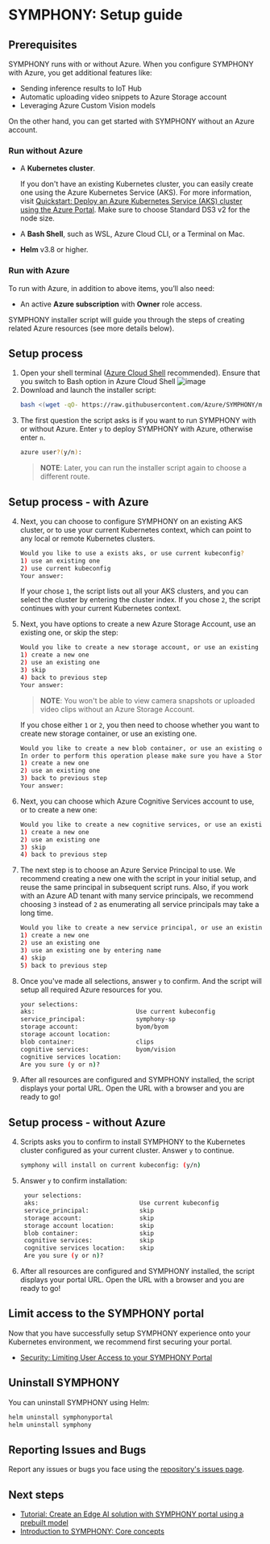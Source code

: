 # SYMPHONY: Setup guide

## Prerequisites

SYMPHONY runs with or without Azure. When you configure SYMPHONY with Azure, you get additional features like:
* Sending inference results to IoT Hub
* Automatic uploading video snippets to Azure Storage account
* Leveraging Azure Custom Vision models

On the other hand, you can get started with SYMPHONY without an Azure account.

### Run without Azure

* A **Kubernetes cluster**. 

  If you don't have an existing Kubernetes cluster, you can easily create one using the Azure Kubernetes Service (AKS). For more information, visit [Quickstart: Deploy an Azure Kubernetes Service (AKS) cluster using the Azure Portal](https://docs.microsoft.com/en-us/azure/aks/learn/quick-kubernetes-deploy-portal?tabs=azure-cli). Make sure to choose Standard DS3 v2 for the node size.

* A **Bash Shell**, such as WSL, Azure Cloud CLI, or a Terminal on Mac.
* **Helm** v3.8 or higher.

### Run with Azure

To run with Azure, in addition to above items, you’ll also need:

* An active **Azure subscription** with **Owner** role access. 

SYMPHONY installer script will guide you through the steps of creating related Azure resources (see more details below).

## Setup process 

1. Open your shell terminal ([Azure Cloud Shell](https://learn.microsoft.com/en-us/azure/cloud-shell/overview) recommended). Ensure that you switch to Bash option in Azure Cloud Shell
![image](https://user-images.githubusercontent.com/4857092/216773245-e7a0b7d1-16af-4ad1-a10a-da6a5a8cdc97.png)
3. Download and launch the installer script:
   ```bash
   bash <(wget -qO- https://raw.githubusercontent.com/Azure/SYMPHONY/main/Installer/symphony-installer.sh)
   ```
3. The first question the script asks is if you want to run SYMPHONY with or without Azure. Enter ```y``` to deploy SYMPHONY with Azure, otherwise enter ```n```.
   ```bash
   azure user?(y/n):
   ```
   > **NOTE**: Later, you can run the installer script again to choose a different route.

## Setup process - with Azure
4. Next, you can choose to configure SYMPHONY on an existing AKS cluster, or to use your current Kubernetes context, which can point to any local or remote Kubernetes clusters.
   ```bash
   Would you like to use a exists aks, or use current kubeconfig?
   1) use an existing one
   2) use current kubeconfig
   Your answer:
   ```
   If your chose ```1```, the script lists out all your AKS clusters, and you can select the cluster by entering the cluster index. If you chose ```2```, the script continues with your current Kubernetes context.

5. Next, you have options to create a new Azure Storage Account, use an existing one, or skip the step:
   ```bash
   Would you like to create a new storage account, or use an existing one?
   1) create a new one
   2) use an existing one
   3) skip
   4) back to previous step
   Your answer:
   ```
   > **NOTE**: You won't be able to view camera snapshots or uploaded video clips without an Azure Storage Account.

   If you chose either ```1``` or ```2```, you then need to choose whether you want to create new storage container, or use an existing one.
   ```bash
   Would you like to create a new blob container, or use an existing one?
   In order to perform this operation please make sure you have a Storage contributor role on your subscription
   1) create a new one
   2) use an existing one
   3) back to previous step
   Your answer:
   ```
6. Next, you can choose which Azure Cognitive Services account to use, or to create a new one:
   ```bash
   Would you like to create a new cognitive services, or use an existing one?
   1) create a new one
   2) use an existing one
   3) skip
   4) back to previous step
   ```
7. The next step is to choose an Azure Service Principal to use. We recommend creating a new one with the script in your initial setup, and reuse the same principal in subsequent script runs. Also, if you work with an Azure AD tenant with many service principals, we recommend choosing ```3``` instead of ```2``` as enumerating all service principals may take a long time.
   ```bash
   Would you like to create a new service principal, or use an existing one?
   1) create a new one
   2) use an existing one
   3) use an existing one by entering name
   4) skip
   5) back to previous step
   ```
8. Once you've made all selections, answer ```y``` to confirm. And the script will setup all required Azure resources for you.
   ```bash
   your selections:
   aks:                            Use current kubeconfig
   service_principal:              symphony-sp
   storage account:                byom/byom
   storage account location:
   blob container:                 clips
   cognitive services:             byom/vision
   cognitive services location:
   Are you sure (y or n)?
   ```
9. After all resources are configured and SYMPHONY installed, the script displays your portal URL. Open the URL with a browser and you are ready to go!
## Setup process - without Azure

4. Scripts asks you to confirm to install SYMPHONY to the Kubernetes cluster configured as your current cluster. Answer `y` to continue.
   ```bash
   symphony will install on current kubeconfig: (y/n)
   ```
5. Answer `y` to confirm installation:
   ```bash
    your selections:
    aks:                            Use current kubeconfig
    service_principal:              skip
    storage account:                skip
    storage account location:       skip
    blob container:                 skip
    cognitive services:             skip
    cognitive services location:    skip
    Are you sure (y or n)?
   ```
6. After all resources are configured and SYMPHONY installed, the script displays your portal URL. Open the URL with a browser and you are ready to go!

## Limit access to the SYMPHONY portal
Now that you have successfully setup SYMPHONY experience onto your Kubernetes environment, we recommend first securing your portal. 
  
-   [Security: Limiting User Access to your SYMPHONY Portal](/docs/tutorial/Security-Limiting-User-Access-to-your-SYMPHONY-Portal.md)


## Uninstall SYMPHONY
You can uninstall SYMPHONY using Helm:

```bash
helm uninstall symphonyportal
helm uninstall symphony
```
 
## Reporting Issues and Bugs
    
Report any issues or bugs you face using the [repository's issues page](https://github.com/Azure/SYMPHONY/issues).

## Next steps

-   [Tutorial: Create an Edge AI solution with SYMPHONY portal using a prebuilt model](Tutorial-Create-an-Edge-AI-solution-with-KubeAI-Application-Nucleus-for-edge-Portal.md)
-   [Introduction to SYMPHONY: Core concepts](/docs/tutorial/concepts-symphony.md)
